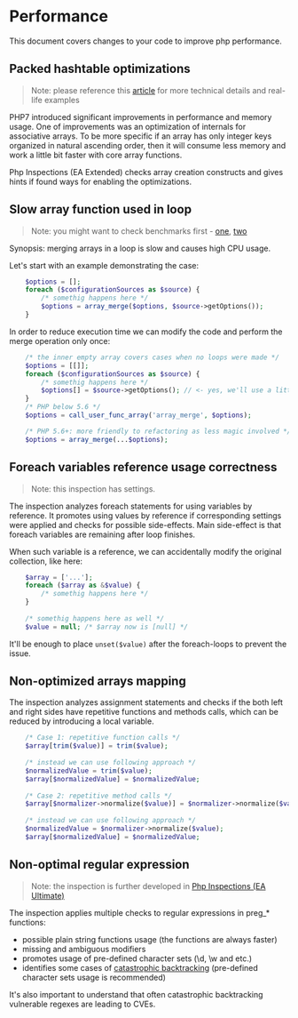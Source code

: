 # Performance
This document covers changes to your code to improve php performance.

## Packed hashtable optimizations

> Note: please reference this [article](https://blog.blackfire.io/php-7-performance-improvements-packed-arrays.html) 
> for more technical details and real-life examples

PHP7 introduced significant improvements in performance and memory usage. One of improvements was an optimization of 
internals for associative arrays. To be more specific if an array has only integer keys organized in natural 
ascending order, then it will consume less memory and work a little bit faster with core array functions.

Php Inspections (EA Extended) checks array creation constructs and gives hints if found ways for enabling the 
optimizations.

## Slow array function used in loop

> Note: you might want to check benchmarks first - [one](https://gist.github.com/Ocramius/8399625), [two](https://github.com/kalessil/phpinspectionsea/issues/138#issuecomment-279457133)

Synopsis: merging arrays in a loop is slow and causes high CPU usage.

Let's start with an example demonstrating the case:
```php
    $options = [];
    foreach ($configurationSources as $source) {
        /* somethig happens here */
        $options = array_merge($options, $source->getOptions());
    }
```

In order to reduce execution time we can modify the code and perform the merge operation only once:
```php
    /* the inner empty array covers cases when no loops were made */
    $options = [[]];
    foreach ($configurationSources as $source) {
        /* somethig happens here */
        $options[] = $source->getOptions(); // <- yes, we'll use a little bit more memory
    }
    /* PHP below 5.6 */
    $options = call_user_func_array('array_merge', $options);

    /* PHP 5.6+: more friendly to refactoring as less magic involved */
    $options = array_merge(...$options);
```

## Foreach variables reference usage correctness

> Note: this inspection has settings.

The inspection analyzes foreach statements for using variables by reference. It promotes using values by reference if 
corresponding settings were applied and checks for possible side-effects. Main side-effect is that foreach variables 
are remaining after loop finishes.

When such variable is a reference, we can accidentally modify the original collection, like here:
```php
    $array = ['...'];
    foreach ($array as &$value) {
        /* somethig happens here */
    }
    
    /* somethig happens here as well */
    $value = null; /* $array now is [null] */
```

It'll be enough to place `unset($value)` after the foreach-loops to prevent the issue.

## Non-optimized arrays mapping

The inspection analyzes assignment statements and checks if the both left and right sides have repetitive functions and 
methods calls, which can be reduced by introducing a local variable.

```php
    /* Case 1: repetitive function calls */
    $array[trim($value)] = trim($value);
    
    /* instead we can use following approach */
    $normalizedValue = trim($value);
    $array[$normalizedValue] = $normalizedValue;
    
    /* Case 2: repetitive method calls */
    $array[$normalizer->normalize($value)] = $normalizer->normalize($value);
    
    /* instead we can use following approach */
    $normalizedValue = $normalizer->normalize($value);
    $array[$normalizedValue] = $normalizedValue;
```

## Non-optimal regular expression

> Note: the inspection is further developed in [Php Inspections (EA Ultimate)](http://plugins.jetbrains.com/plugin/10215-php-inspections-ea-ultimate-)

The inspection applies multiple checks to regular expressions in preg_* functions:

- possible plain string functions usage (the functions are always faster)
- missing and ambiguous modifiers
- promotes usage of pre-defined character sets (\d, \w and etc.)
- identifies some cases of [catastrophic backtracking](http://www.rexegg.com/regex-explosive-quantifiers.html) (pre-defined character sets usage is recommended)

It's also important to understand that often catastrophic backtracking vulnerable regexes are leading to CVEs.